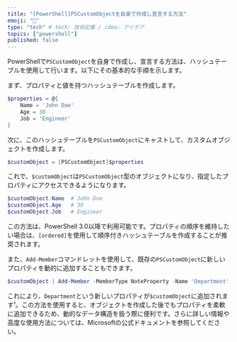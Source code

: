 ```yaml
---
title: "[PowerShell]PSCustomObjectを自身で作成し宣言する方法"
emoji: "🌟"
type: "tech" # tech: 技術記事 / idea: アイデア
topics: ["powershell"]
published: false
---
```


PowerShellで`PSCustomObject`を自身で作成し、宣言する方法は、ハッシュテーブルを使用して行います。以下にその基本的な手順を示します。

まず、プロパティと値を持つハッシュテーブルを作成します。

```powershell
$properties = @{
    Name = 'John Doe'
    Age = 30
    Job = 'Engineer'
}
```

次に、このハッシュテーブルを`PSCustomObject`にキャストして、カスタムオブジェクトを作成します。

```powershell
$customObject = [PSCustomObject]$properties
```

これで、`$customObject`は`PSCustomObject`型のオブジェクトになり、指定したプロパティにアクセスできるようになります。

```powershell
$customObject.Name  # John Doe
$customObject.Age   # 30
$customObject.Job   # Engineer
```

この方法は、PowerShell 3.0以降で利用可能です。プロパティの順序を維持したい場合は、`[ordered]`を使用して順序付きハッシュテーブルを作成することが推奨されます。

また、`Add-Member`コマンドレットを使用して、既存の`PSCustomObject`に新しいプロパティを動的に追加することもできます。

```powershell
$customObject | Add-Member -MemberType NoteProperty -Name 'Department' -Value 'Research and Development'
```

これにより、`Department`という新しいプロパティが`$customObject`に追加されます¹。この方法を使用すると、オブジェクトを作成した後でもプロパティを柔軟に追加できるため、動的なデータ構造を扱う際に便利です。さらに詳しい情報や高度な使用方法については、Microsoftの公式ドキュメントを参照してください。
